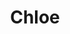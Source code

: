 ---
title: Chloe
artigo: a
picture: /images/c/Chloe.jpg
background: /images/fundos/coracao.jpg
style: style-roxo1
description: Significado do nome Chloe
full-description: Embora pareça apenas um sofisticado nome francês, a origem de Chloe é grega, e significa broto verde, folhagem ou viçosa. Em outras palavras, se refere ao que é novo, jovem, com frescor. De muita personalidade, esse nome revela uma pessoa curiosa, delicada e, <i>évidemment</i>, muito charmosa!
---